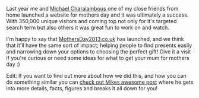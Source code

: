 Last year me and <a href="http://www.michaelcharalambous.com">Michael Charalambous </a> one of my close friends from home launched a website for mothers day and it was ultimately a success. With 350,000 unique visitors and coming top not only for it's targeted search term but also others it was great fun to work on and watch.

I'm happy to say that <a href="http://www.MothersDay2013.co.uk">MothersDay2013.co.uk</a> has launched, and we think that it'll have the same sort of impact; helping people to find presents easily and narrowing down your options to choosing the perfect gift! Give it a visit if you're curious or need some ideas for what to get your mum for mothers day :)

Edit: If you want to find out more about how we did this, and how you can do something similar you can <a href="http://www.michaelcharalambous.com/seo/earn-2000-in-3-months-mothers-day-offers-quick-cash/">check out Mikes awesome post</a> where he gets into more details, facts, figures and breaks it all down for you!